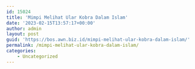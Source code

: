 ```yaml
---
id: 15024
title: 'Mimpi Melihat Ular Kobra Dalam Islam'
date: '2023-02-15T13:57:17+00:00'
author: admin
layout: post
guid: 'https://bos.awn.biz.id/mimpi-melihat-ular-kobra-dalam-islam/'
permalink: /mimpi-melihat-ular-kobra-dalam-islam/
categories:
    - Uncategorized
---
```



